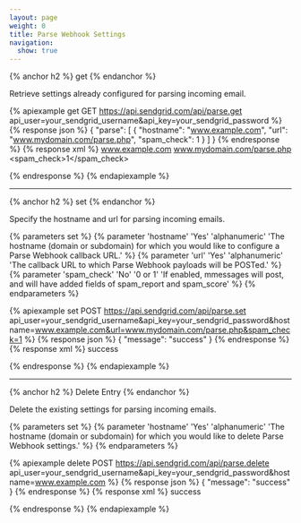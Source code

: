 ```yaml
---
layout: page
weight: 0
title: Parse Webhook Settings
navigation:
  show: true
---
```


{% anchor h2 %}
get 
{% endanchor %}

Retrieve settings already configured for parsing incoming email.

{% apiexample get GET https://api.sendgrid.com/api/parse.get api_user=your_sendgrid_username&api_key=your_sendgrid_password %}
  {% response json %}
{
  "parse": [
    {
      "hostname": "www.example.com",
      "url": "www.mydomain.com/parse.php",
      "spam_check": 1
    }
  ]
}
  {% endresponse %}
  {% response xml %}
<parse>
   <entry>
      <hostname>www.example.com</hostname>
      <url>www.mydomain.com/parse.php</url>
      <spam_check>1</spam_check>
   </entry>
</parse>

  {% endresponse %}
{% endapiexample %}

* * * * *

{% anchor h2 %}
set 
{% endanchor %}

Specify the hostname and url for parsing incoming emails.


{% parameters set %}
 {% parameter 'hostname' 'Yes' 'alphanumeric' 'The hostname (domain or subdomain) for which you would like to configure a Parse Webhook callback URL.' %}
 {% parameter 'url' 'Yes' 'alphanumeric' 'The callback URL to which Parse Webhook payloads will be POSTed.' %}
 {% parameter 'spam_check' 'No' '0 or 1' 'If enabled, mmessages will post, and will have added fields of spam_report and spam_score' %}
{% endparameters %}


{% apiexample set POST https://api.sendgrid.com/api/parse.set api_user=your_sendgrid_username&api_key=your_sendgrid_password&hostname=www.example.com&url=www.mydomain.com/parse.php&spam_check=1 %}
  {% response json %}
{
  "message": "success"
}
  {% endresponse %}
  {% response xml %}
<result>
   <message>success</message>
</result>

  {% endresponse %}
{% endapiexample %}

* * * * *

{% anchor h2 %}
Delete Entry 
{% endanchor %}

Delete the existing settings for parsing incoming emails.


{% parameters set %}
 {% parameter 'hostname' 'Yes' 'alphanumeric' 'The hostname (domain or subdomain) for which you would like to delete Parse Webhook settings.' %}
{% endparameters %}


{% apiexample delete POST https://api.sendgrid.com/api/parse.delete api_user=your_sendgrid_username&api_key=your_sendgrid_password&hostname=www.example.com %}
  {% response json %}
{
  "message": "success"
}
  {% endresponse %}
  {% response xml %}
<result>
   <message>success</message>
</result>

  {% endresponse %}
{% endapiexample %}

